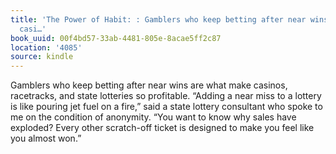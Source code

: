 ```yaml
---
title: 'The Power of Habit: : Gamblers who keep betting after near wins are what make
  casi…'
book_uuid: 00f4bd57-33ab-4481-805e-8acae5ff2c87
location: '4085'
source: kindle
---
```


Gamblers who keep betting after near wins are what make casinos, racetracks, and state lotteries so profitable. “Adding a near miss to a lottery is like pouring jet fuel on a fire,” said a state lottery consultant who spoke to me on the condition of anonymity. “You want to know why sales have exploded? Every other scratch-off ticket is designed to make you feel like you almost won.”